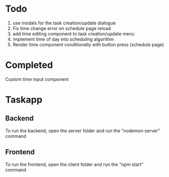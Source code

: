 # Todo
1. use modals for the task creation/update dialogue
2. Fix time change error on schedule page reload
3. add time editing component to task creation/update menu
4. implement time of day into scheduling algorithm
5. Render time component conditionally with button press (schedule page)

# Completed
Custom time input component

# Taskapp
## Backend
To run the backend, open the server folder and run the "nodemon server" command
## Frontend
To run the frontend, open the client folder and run the "npm start" command
